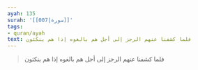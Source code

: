 ```yaml
---
ayah: 135
surah: '[[007|سورة]]'
tags:
- quran/ayah
text: فلما كشفنا عنهم الرجز إلى أجل هم بالغوه إذا هم ينكثون
---
```

> فلما كشفنا عنهم الرجز إلى أجل هم بالغوه إذا هم ينكثون
